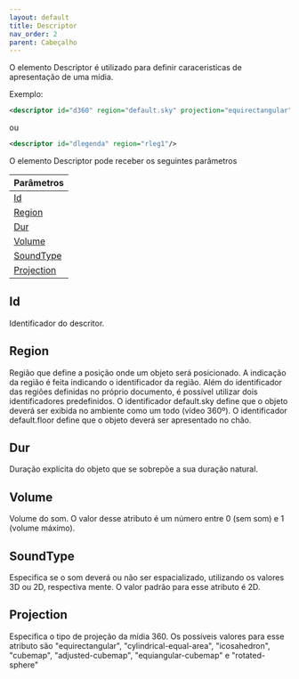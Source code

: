 ```yaml
---
layout: default
title: Descriptor
nav_order: 2
parent: Cabeçalho
---
```


O elemento Descriptor é utilizado para definir caraceristicas de apresentação de uma mídia. 

Exemplo: 

```xml 
<descriptor id="d360" region="default.sky" projection="equirectangular" volume="1" dur = "268"/>
 ```
ou 
```xml 
<descriptor id="dlegenda" region="rleg1"/>
 ```

O elemento Descriptor pode receber os seguintes parâmetros ⠀

| Parâmetros   |
|:-------|
| [Id](#id)|
| [Region](#region)|
| [Dur](#dur)|
| [Volume](#volume)| 
| [SoundType](#soundtype)|
| [Projection](#projection)|


## Id
Identificador do descritor.
## Region 
Região que define a posição onde um objeto será posicionado. A indicação da região é feita indicando o identificador da região. Além do identificador das regiões definidas no próprio documento, é possível utilizar dois identificadores predefinidos. O identificador default.sky define que o objeto deverá ser exibida no ambiente como um todo (vídeo 360º). O identificador default.floor define que o objeto deverá ser apresentado no chão.
## Dur 
Duração explícita do objeto que se sobrepõe a sua duração natural.
## Volume
Volume do som. O valor desse atributo é um número entre 0 (sem som) e 1 (volume máximo).
## SoundType 
Especifica se o som deverá ou não ser espacializado, utilizando os valores 3D ou 2D, respectiva
mente. O valor padrão para esse atributo é 2D.
## Projection 
Especifica o tipo de projeção da mídia 360. Os possíveis valores para esse atributo são "equirectangular", "cylindrical-equal-area", "icosahedron", "cubemap", "adjusted-cubemap", "equiangular-cubemap" e "rotated-sphere"